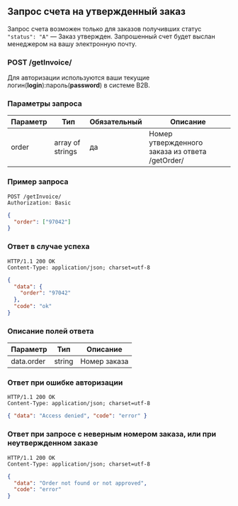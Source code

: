 ## Запрос счета на утвержденный заказ

Запрос счета возможен только для заказов получивших статус `"status": "A"` — Заказ утвержден. Запрошенный счет будет выслан менеджером на вашу электронную почту.

### POST /getInvoice/

Для авторизации используются ваши текущие логин(**login**):пароль(**password**) в системе B2B.

### Параметры запроса

| Параметр | Тип              | Обязательный | Описание                                        |
| -------- | ---------------- | ------------ | ----------------------------------------------- |
| order    | array of strings | да           | Номер утвержденного заказа из ответа /getOrder/ |

### Пример запроса

```http
POST /getInvoice/
Authorization: Basic
```

```json
{
  "order": ["97042"]
}
```

### Ответ в случае успеха

```http
HTTP/1.1 200 OK
Content-Type: application/json; charset=utf-8
```

```json
{
  "data": {
    "order": "97042"
  },
  "code": "ok"
}
```

### Описание полей ответа

| Параметр   | Тип    | Описание     |
| ---------- | ------ | ------------ |
| data.order | string | Номер заказа |

### Ответ при ошибке авторизации

```http
HTTP/1.1 200 OK
Content-Type: application/json; charset=utf-8
```

```json
{ "data": "Access denied", "code": "error" }
```

### Ответ при запросе с неверным номером заказа, или при неутвержденном заказе

```http
HTTP/1.1 200 OK
Content-Type: application/json; charset=utf-8
```

```json
{
  "data": "Order not found or not approved",
  "code": "error"
}
```
